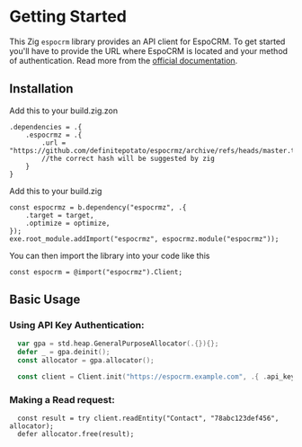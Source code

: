 # Getting Started

This Zig `espocrm` library provides an API client for EspoCRM. To get started you'll have to provide the URL where EspoCRM is located and your method of authentication. Read more from the [official documentation](https://docs.espocrm.com/development/api/#authentication).

## Installation

Add this to your build.zig.zon

```zig
.dependencies = .{
    .espocrmz = .{
        .url = "https://github.com/definitepotato/espocrmz/archive/refs/heads/master.tar.gz",
        //the correct hash will be suggested by zig
    }
}
```

Add this to your build.zig

```zig
const espocrmz = b.dependency("espocrmz", .{
    .target = target,
    .optimize = optimize,
});
exe.root_module.addImport("espocrmz", espocrmz.module("espocrmz"));
```

You can then import the library into your code like this

```zig
const espocrm = @import("espocrmz").Client;
```

## Basic Usage

### Using API Key Authentication:

```go
  var gpa = std.heap.GeneralPurposeAllocator(.{}){};
  defer _ = gpa.deinit();
  const allocator = gpa.allocator();

  const client = Client.init("https://espocrm.example.com", .{ .api_key = "Your API Key here" });
```

### Making a Read request:

```zig
  const result = try client.readEntity("Contact", "78abc123def456", allocator);
  defer allocator.free(result);
```
